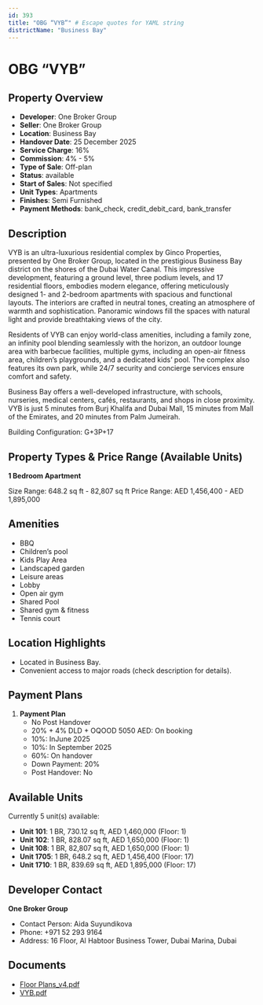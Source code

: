 ```yaml
---
id: 393
title: "OBG “VYB”" # Escape quotes for YAML string
districtName: "Business Bay"
---
```


# OBG “VYB”

## Property Overview
- **Developer**: One Broker Group
- **Seller**: One Broker Group
- **Location**: Business Bay
- **Handover Date**: 25 December 2025
- **Service Charge**: 16%
- **Commission**: 4% - 5%
- **Type of Sale**: Off-plan
- **Status**: available
- **Start of Sales**: Not specified
- **Unit Types**: Apartments
- **Finishes**: Semi Furnished
- **Payment Methods**: bank_check, credit_debit_card, bank_transfer

## Description
VYB is an ultra-luxurious residential complex by Ginco Properties, presented by One Broker Group, located in the prestigious Business Bay district on the shores of the Dubai Water Canal. This impressive development, featuring a ground level, three podium levels, and 17 residential floors, embodies modern elegance, offering meticulously designed 1- and 2-bedroom apartments with spacious and functional layouts. The interiors are crafted in neutral tones, creating an atmosphere of warmth and sophistication. Panoramic windows fill the spaces with natural light and provide breathtaking views of the city.

Residents of VYB can enjoy world-class amenities, including a family zone, an infinity pool blending seamlessly with the horizon, an outdoor lounge area with barbecue facilities, multiple gyms, including an open-air fitness area, children’s playgrounds, and a dedicated kids’ pool. The complex also features its own park, while 24/7 security and concierge services ensure comfort and safety.

Business Bay offers a well-developed infrastructure, with schools, nurseries, medical centers, cafés, restaurants, and shops in close proximity. VYB is just 5 minutes from Burj Khalifa and Dubai Mall, 15 minutes from Mall of the Emirates, and 20 minutes from Palm Jumeirah.

Building Configuration: G+3P+17

## Property Types & Price Range (Available Units)
**1 Bedroom Apartment**

Size Range: 648.2 sq ft - 82,807 sq ft
Price Range: AED 1,456,400 - AED 1,895,000

## Amenities
- BBQ
- Children’s pool
- Kids Play Area
- Landscaped garden
- Leisure areas
- Lobby
- Open air gym
- Shared Pool
- Shared gym & fitness
- Tennis court

## Location Highlights
- Located in Business Bay.
- Convenient access to major roads (check description for details).

## Payment Plans
1. **Payment Plan**
   - No Post Handover
   - 20% + 4% DLD + OQOOD 5050 AED: On booking
   - 10%: InJune 2025
   - 10%: In September 2025
   - 60%: On handover
   - Down Payment: 20%
   - Post Handover: No

## Available Units
Currently 5 unit(s) available:
- **Unit 101**: 1 BR, 730.12 sq ft, AED 1,460,000 (Floor: 1)
- **Unit 102**: 1 BR, 828.07 sq ft, AED 1,650,000 (Floor: 1)
- **Unit 108**: 1 BR, 82,807 sq ft, AED 1,650,000 (Floor: 1)
- **Unit 1705**: 1 BR, 648.2 sq ft, AED 1,456,400 (Floor: 17)
- **Unit 1710**: 1 BR, 839.69 sq ft, AED 1,895,000 (Floor: 17)

## Developer Contact
**One Broker Group**
- Contact Person: Aida Suyundikova
- Phone: +971 52 293 9164
- Address: 16 Floor, Al Habtoor Business Tower, Dubai Marina, Dubai

## Documents
- [Floor Plans_v4.pdf](https://cdn.geniemap.net/2023/08/26/ptoOBGselBm9O4GGYmplPghoBW0gP7rqNUXIeNAK.pdf)
- [VYB.pdf](https://cdn.geniemap.net/2023/08/26/IBNWVRyLOoI6Mwj2QyWwg85Z4y6pj1bmDv9sNv3x.pdf)
